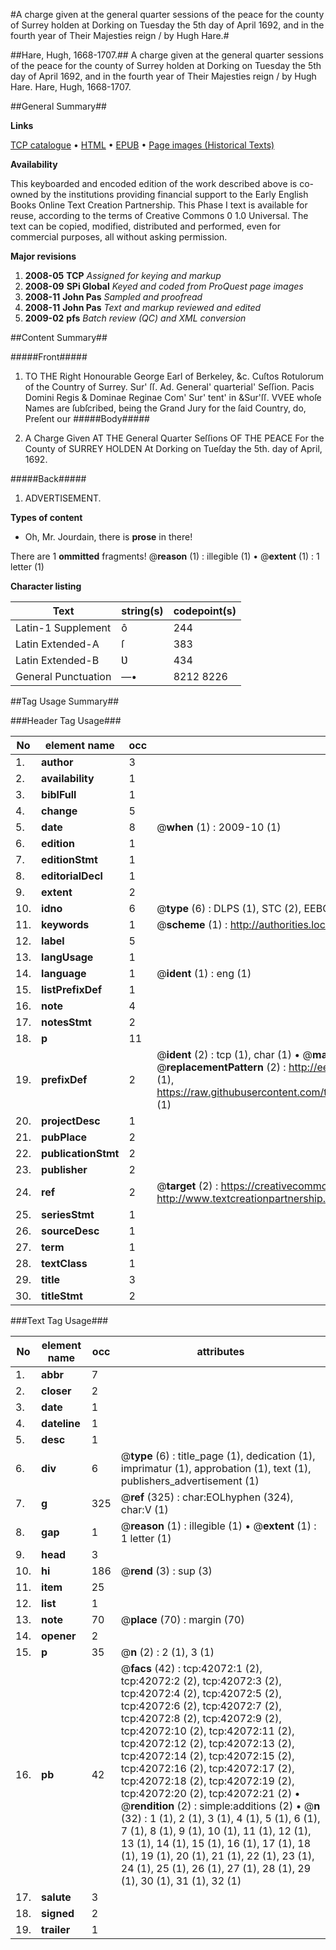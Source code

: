 #A charge given at the general quarter sessions of the peace for the county of Surrey holden at Dorking on Tuesday the 5th day of April 1692, and in the fourth year of Their Majesties reign / by Hugh Hare.#

##Hare, Hugh, 1668-1707.##
A charge given at the general quarter sessions of the peace for the county of Surrey holden at Dorking on Tuesday the 5th day of April 1692, and in the fourth year of Their Majesties reign / by Hugh Hare.
Hare, Hugh, 1668-1707.

##General Summary##

**Links**

[TCP catalogue](http://www.ota.ox.ac.uk/tcp/)  • 
[HTML](http://tei.it.ox.ac.uk/tcp/Texts-HTML/free/A45/A45577.html)  • 
[EPUB](http://tei.it.ox.ac.uk/tcp/Texts-EPUB/free/A45/A45577.epub) • 
[Page images (Historical Texts)](https://data.historicaltexts.jisc.ac.uk/view?pubId=eebo-08951489e&pageId=eebo-08951489e-42072-1)

**Availability**

This keyboarded and encoded edition of the
	       work described above is co-owned by the institutions
	       providing financial support to the Early English Books
	       Online Text Creation Partnership. This Phase I text is
	       available for reuse, according to the terms of Creative
	       Commons 0 1.0 Universal. The text can be copied,
	       modified, distributed and performed, even for
	       commercial purposes, all without asking permission.

**Major revisions**

1. __2008-05__ __TCP__ *Assigned for keying and markup*
1. __2008-09__ __SPi Global__ *Keyed and coded from ProQuest page images*
1. __2008-11__ __John Pas__ *Sampled and proofread*
1. __2008-11__ __John Pas__ *Text and markup reviewed and edited*
1. __2009-02__ __pfs__ *Batch review (QC) and XML conversion*

##Content Summary##

#####Front#####

1. TO THE Right Honourable George Earl of Berkeley, &c. Cuſtos Rotulorum of the Country of Surrey.
Sur' ſſ. Ad. General' quarterial' Seſſion. Pacis Domini Regis & Dominae Reginae Com' Sur' tent' in &Sur'ſſ. VVEE whoſe Names are ſubſcribed, being the Grand Jury for the ſaid Country, do, Preſent our 
#####Body#####

1. A Charge Given AT THE General Quarter Seſſions OF THE PEACE For the County of SURREY HOLDEN At Dorking on Tueſday the 5th. day of April, 1692.

#####Back#####

1. ADVERTISEMENT.

**Types of content**

  * Oh, Mr. Jourdain, there is **prose** in there!

There are 1 **ommitted** fragments! 
 @__reason__ (1) : illegible (1)  •  @__extent__ (1) : 1 letter (1)

**Character listing**


|Text|string(s)|codepoint(s)|
|---|---|---|
|Latin-1 Supplement|ô|244|
|Latin Extended-A|ſ|383|
|Latin Extended-B|Ʋ|434|
|General Punctuation|—•|8212 8226|

##Tag Usage Summary##

###Header Tag Usage###

|No|element name|occ|attributes|
|---|---|---|---|
|1.|__author__|3||
|2.|__availability__|1||
|3.|__biblFull__|1||
|4.|__change__|5||
|5.|__date__|8| @__when__ (1) : 2009-10 (1)|
|6.|__edition__|1||
|7.|__editionStmt__|1||
|8.|__editorialDecl__|1||
|9.|__extent__|2||
|10.|__idno__|6| @__type__ (6) : DLPS (1), STC (2), EEBO-CITATION (1), OCLC (1), VID (1)|
|11.|__keywords__|1| @__scheme__ (1) : http://authorities.loc.gov/ (1)|
|12.|__label__|5||
|13.|__langUsage__|1||
|14.|__language__|1| @__ident__ (1) : eng (1)|
|15.|__listPrefixDef__|1||
|16.|__note__|4||
|17.|__notesStmt__|2||
|18.|__p__|11||
|19.|__prefixDef__|2| @__ident__ (2) : tcp (1), char (1)  •  @__matchPattern__ (2) : ([0-9\-]+):([0-9IVX]+) (1), (.+) (1)  •  @__replacementPattern__ (2) : http://eebo.chadwyck.com/downloadtiff?vid=$1&page=$2 (1), https://raw.githubusercontent.com/textcreationpartnership/Texts/master/tcpchars.xml#$1 (1)|
|20.|__projectDesc__|1||
|21.|__pubPlace__|2||
|22.|__publicationStmt__|2||
|23.|__publisher__|2||
|24.|__ref__|2| @__target__ (2) : https://creativecommons.org/publicdomain/zero/1.0/ (1), http://www.textcreationpartnership.org/docs/. (1)|
|25.|__seriesStmt__|1||
|26.|__sourceDesc__|1||
|27.|__term__|1||
|28.|__textClass__|1||
|29.|__title__|3||
|30.|__titleStmt__|2||


###Text Tag Usage###

|No|element name|occ|attributes|
|---|---|---|---|
|1.|__abbr__|7||
|2.|__closer__|2||
|3.|__date__|1||
|4.|__dateline__|1||
|5.|__desc__|1||
|6.|__div__|6| @__type__ (6) : title_page (1), dedication (1), imprimatur (1), approbation (1), text (1), publishers_advertisement (1)|
|7.|__g__|325| @__ref__ (325) : char:EOLhyphen (324), char:V (1)|
|8.|__gap__|1| @__reason__ (1) : illegible (1)  •  @__extent__ (1) : 1 letter (1)|
|9.|__head__|3||
|10.|__hi__|186| @__rend__ (3) : sup (3)|
|11.|__item__|25||
|12.|__list__|1||
|13.|__note__|70| @__place__ (70) : margin (70)|
|14.|__opener__|2||
|15.|__p__|35| @__n__ (2) : 2 (1), 3 (1)|
|16.|__pb__|42| @__facs__ (42) : tcp:42072:1 (2), tcp:42072:2 (2), tcp:42072:3 (2), tcp:42072:4 (2), tcp:42072:5 (2), tcp:42072:6 (2), tcp:42072:7 (2), tcp:42072:8 (2), tcp:42072:9 (2), tcp:42072:10 (2), tcp:42072:11 (2), tcp:42072:12 (2), tcp:42072:13 (2), tcp:42072:14 (2), tcp:42072:15 (2), tcp:42072:16 (2), tcp:42072:17 (2), tcp:42072:18 (2), tcp:42072:19 (2), tcp:42072:20 (2), tcp:42072:21 (2)  •  @__rendition__ (2) : simple:additions (2)  •  @__n__ (32) : 1 (1), 2 (1), 3 (1), 4 (1), 5 (1), 6 (1), 7 (1), 8 (1), 9 (1), 10 (1), 11 (1), 12 (1), 13 (1), 14 (1), 15 (1), 16 (1), 17 (1), 18 (1), 19 (1), 20 (1), 21 (1), 22 (1), 23 (1), 24 (1), 25 (1), 26 (1), 27 (1), 28 (1), 29 (1), 30 (1), 31 (1), 32 (1)|
|17.|__salute__|3||
|18.|__signed__|2||
|19.|__trailer__|1||
